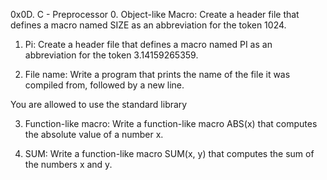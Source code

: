 0x0D. C - Preprocessor
0. Object-like Macro:
	Create a header file that defines a macro named SIZE as an abbreviation for the token 1024.


1. Pi:
	Create a header file that defines a macro named PI as an abbreviation for the token 3.14159265359.


2. File name:
	Write a program that prints the name of the file it was compiled from, followed by a new line.

You are allowed to use the standard library


3. Function-like macro:
	Write a function-like macro ABS(x) that computes the absolute value of a number x.


4. SUM:
	Write a function-like macro SUM(x, y) that computes the sum of the numbers x and y.

